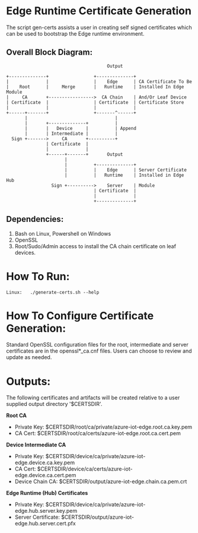 # Edge Runtime Certificate Generation

The script gen-certs assists a user in creating self signed certificates
which can be used to bootstrap the Edge runtime environment.

## Overall Block Diagram:
```
                                      Output

+--------------+                 +--------------+
|              |                 |    Edge      | CA Certificate To Be
|    Root      |     Merge       |   Runtime    | Installed In Edge Module
|     CA       +----------------->  CA Chain    | And/Or Leaf Device
| Certificate  |                 | Certificate  | Certificate Store
|              |                 |              |
+------+-------+                 +-------^------+
       |                                 |
       |       +--------------+          |
       |       |   Device     |          | Append
       |       | Intermediate |          |
  Sign +------->     CA       +----------+
               | Certificate  |
               |              |
               +------+-------+       Output
                      |
                      |          +--------------+
                      |          |    Edge      | Server Certificate
                      |          |   Runtime    | Installed in Edge Hub
                 Sign +---------->    Server    | Module
                                 | Certificate  |
                                 |              |
                                 +--------------+

```

## Dependencies:
1. Bash on Linux, Powershell on Windows
2. OpenSSL
3. Root/Sudo/Admin access to install the CA chain certificate on leaf devices.

# How To Run:
    Linux:   ./generate-certs.sh --help

# How To Configure Certificate Generation:
Standard OpenSSL configuration files for the root, intermediate and server certificates are in the openssl*_ca.cnf files. Users can choose to review and update as needed.

# Outputs:
The following certificates and artifacts will be created relative to a user supplied output directory '$CERTSDIR'.

**Root CA**
* Private Key: $CERTSDIR/root/ca/private/azure-iot-edge.root.ca.key.pem
* CA Cert: $CERTSDIR/root/ca/certs/azure-iot-edge.root.ca.cert.pem

**Device Intermediate CA**
* Private Key: $CERTSDIR/device/ca/private/azure-iot-edge.device.ca.key.pem
* CA Cert: $CERTSDIR/device/ca/certs/azure-iot-edge.device.ca.cert.pem
* Device Chain CA: $CERTSDIR/output/azure-iot-edge.chain.ca.pem.crt

**Edge Runtime (Hub) Certificates**
* Private Key: $CERTSDIR/device/ca/private/azure-iot-edge.hub.server.key.pem
* Server Certificate: $CERTSDIR/output/azure-iot-edge.hub.server.cert.pfx